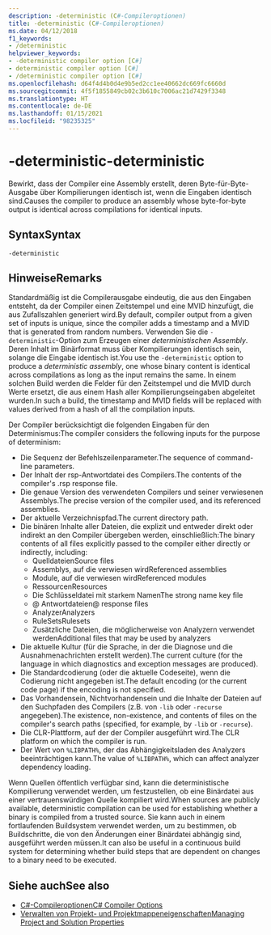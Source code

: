 ```yaml
---
description: -deterministic (C#-Compileroptionen)
title: -deterministic (C#-Compileroptionen)
ms.date: 04/12/2018
f1_keywords:
- /deterministic
helpviewer_keywords:
- -deterministic compiler option [C#]
- deterministic compiler option [C#]
- /deterministic compiler option [C#]
ms.openlocfilehash: d64f4d4b0d4e9b5ed2cc1ee40662dc669fc6660d
ms.sourcegitcommit: 4f5f1855849cb02c3b610c7006ac21d7429f3348
ms.translationtype: HT
ms.contentlocale: de-DE
ms.lasthandoff: 01/15/2021
ms.locfileid: "98235325"
---
```

# <a name="-deterministic"></a><span data-ttu-id="6275f-103">-deterministic</span><span class="sxs-lookup"><span data-stu-id="6275f-103">-deterministic</span></span>

<span data-ttu-id="6275f-104">Bewirkt, dass der Compiler eine Assembly erstellt, deren Byte-für-Byte-Ausgabe über Kompilierungen identisch ist, wenn die Eingaben identisch sind.</span><span class="sxs-lookup"><span data-stu-id="6275f-104">Causes the compiler to produce an assembly whose byte-for-byte output is identical across compilations for identical inputs.</span></span>

## <a name="syntax"></a><span data-ttu-id="6275f-105">Syntax</span><span class="sxs-lookup"><span data-stu-id="6275f-105">Syntax</span></span>

```console
-deterministic
```

## <a name="remarks"></a><span data-ttu-id="6275f-106">Hinweise</span><span class="sxs-lookup"><span data-stu-id="6275f-106">Remarks</span></span>

<span data-ttu-id="6275f-107">Standardmäßig ist die Compilerausgabe eindeutig, die aus den Eingaben entsteht, da der Compiler einen Zeitstempel und eine MVID hinzufügt, die aus Zufallszahlen generiert wird.</span><span class="sxs-lookup"><span data-stu-id="6275f-107">By default, compiler output from a given set of inputs is unique, since the compiler adds a timestamp and a MVID that is generated from random numbers.</span></span> <span data-ttu-id="6275f-108">Verwenden Sie die `-deterministic`-Option zum Erzeugen einer *deterministischen Assembly*. Deren Inhalt im Binärformat muss über Kompilierungen identisch sein, solange die Eingabe identisch ist.</span><span class="sxs-lookup"><span data-stu-id="6275f-108">You use the `-deterministic` option to produce a *deterministic assembly*, one whose binary content is identical across compilations as long as the input remains the same.</span></span> <span data-ttu-id="6275f-109">In einem solchen Build werden die Felder für den Zeitstempel und die MVID durch Werte ersetzt, die aus einem Hash aller Kompilierungseingaben abgeleitet wurden.</span><span class="sxs-lookup"><span data-stu-id="6275f-109">In such a build, the timestamp and MVID fields will be replaced with values derived from a hash of all the compilation inputs.</span></span>

<span data-ttu-id="6275f-110">Der Compiler berücksichtigt die folgenden Eingaben für den Determinismus:</span><span class="sxs-lookup"><span data-stu-id="6275f-110">The compiler considers the following inputs for the purpose of determinism:</span></span>

- <span data-ttu-id="6275f-111">Die Sequenz der Befehlszeilenparameter.</span><span class="sxs-lookup"><span data-stu-id="6275f-111">The sequence of command-line parameters.</span></span>
- <span data-ttu-id="6275f-112">Der Inhalt der rsp-Antwortdatei des Compilers.</span><span class="sxs-lookup"><span data-stu-id="6275f-112">The contents of the compiler's .rsp response file.</span></span>
- <span data-ttu-id="6275f-113">Die genaue Version des verwendeten Compilers und seiner verwiesenen Assemblys.</span><span class="sxs-lookup"><span data-stu-id="6275f-113">The precise version of the compiler used, and its referenced assemblies.</span></span>
- <span data-ttu-id="6275f-114">Der aktuelle Verzeichnispfad.</span><span class="sxs-lookup"><span data-stu-id="6275f-114">The current directory path.</span></span>
- <span data-ttu-id="6275f-115">Die binären Inhalte aller Dateien, die explizit und entweder direkt oder indirekt an den Compiler übergeben werden, einschließlich:</span><span class="sxs-lookup"><span data-stu-id="6275f-115">The binary contents of all files explicitly passed to the compiler either directly or indirectly, including:</span></span>
  - <span data-ttu-id="6275f-116">Quelldateien</span><span class="sxs-lookup"><span data-stu-id="6275f-116">Source files</span></span>
  - <span data-ttu-id="6275f-117">Assemblys, auf die verwiesen wird</span><span class="sxs-lookup"><span data-stu-id="6275f-117">Referenced assemblies</span></span>
  - <span data-ttu-id="6275f-118">Module, auf die verwiesen wird</span><span class="sxs-lookup"><span data-stu-id="6275f-118">Referenced modules</span></span>
  - <span data-ttu-id="6275f-119">Ressourcen</span><span class="sxs-lookup"><span data-stu-id="6275f-119">Resources</span></span>
  - <span data-ttu-id="6275f-120">Die Schlüsseldatei mit starkem Namen</span><span class="sxs-lookup"><span data-stu-id="6275f-120">The strong name key file</span></span>
  - <span data-ttu-id="6275f-121">@ Antwortdateien</span><span class="sxs-lookup"><span data-stu-id="6275f-121">@ response files</span></span>
  - <span data-ttu-id="6275f-122">Analyzer</span><span class="sxs-lookup"><span data-stu-id="6275f-122">Analyzers</span></span>
  - <span data-ttu-id="6275f-123">RuleSets</span><span class="sxs-lookup"><span data-stu-id="6275f-123">Rulesets</span></span>
  - <span data-ttu-id="6275f-124">Zusätzliche Dateien, die möglicherweise von Analyzern verwendet werden</span><span class="sxs-lookup"><span data-stu-id="6275f-124">Additional files that may be used by analyzers</span></span>
- <span data-ttu-id="6275f-125">Die aktuelle Kultur (für die Sprache, in der die Diagnose und die Ausnahmenachrichten erstellt werden).</span><span class="sxs-lookup"><span data-stu-id="6275f-125">The current culture (for the language in which diagnostics and exception messages are produced).</span></span>
- <span data-ttu-id="6275f-126">Die Standardcodierung (oder die aktuelle Codeseite), wenn die Codierung nicht angegeben ist.</span><span class="sxs-lookup"><span data-stu-id="6275f-126">The default encoding (or the current code page) if the encoding is not specified.</span></span>
- <span data-ttu-id="6275f-127">Das Vorhandensein, Nichtvorhandensein und die Inhalte der Dateien auf den Suchpfaden des Compilers (z.B. von `-lib` oder `-recurse` angegeben).</span><span class="sxs-lookup"><span data-stu-id="6275f-127">The existence, non-existence, and contents of files on the compiler's search paths (specified, for example, by `-lib` or `-recurse`).</span></span>
- <span data-ttu-id="6275f-128">Die CLR-Plattform, auf der der Compiler ausgeführt wird.</span><span class="sxs-lookup"><span data-stu-id="6275f-128">The CLR platform on which the compiler is run.</span></span>
- <span data-ttu-id="6275f-129">Der Wert von `%LIBPATH%`, der das Abhängigkeitsladen des Analyzers beeinträchtigen kann.</span><span class="sxs-lookup"><span data-stu-id="6275f-129">The value of `%LIBPATH%`, which can affect analyzer dependency loading.</span></span>

<span data-ttu-id="6275f-130">Wenn Quellen öffentlich verfügbar sind, kann die deterministische Kompilierung verwendet werden, um festzustellen, ob eine Binärdatei aus einer vertrauenswürdigen Quelle kompiliert wird.</span><span class="sxs-lookup"><span data-stu-id="6275f-130">When sources are publicly available, deterministic compilation can be used for establishing whether a binary is compiled from a trusted source.</span></span> <span data-ttu-id="6275f-131">Sie kann auch in einem fortlaufenden Buildsystem verwendet werden, um zu bestimmen, ob Buildschritte, die von den Änderungen einer Binärdatei abhängig sind, ausgeführt werden müssen.</span><span class="sxs-lookup"><span data-stu-id="6275f-131">It can also be useful in a continuous build system for determining whether build steps that are dependent on changes to a binary need to be executed.</span></span>

## <a name="see-also"></a><span data-ttu-id="6275f-132">Siehe auch</span><span class="sxs-lookup"><span data-stu-id="6275f-132">See also</span></span>

- [<span data-ttu-id="6275f-133">C#-Compileroptionen</span><span class="sxs-lookup"><span data-stu-id="6275f-133">C# Compiler Options</span></span>](./index.md)
- [<span data-ttu-id="6275f-134">Verwalten von Projekt- und Projektmappeneigenschaften</span><span class="sxs-lookup"><span data-stu-id="6275f-134">Managing Project and Solution Properties</span></span>](/visualstudio/ide/managing-project-and-solution-properties)
